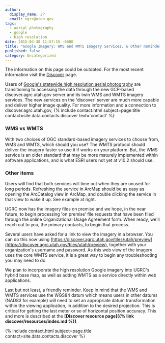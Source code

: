 ```yaml
---
author:
  display_name: JP
  email: ugrc@utah.gov
tags:
  - aerial photography
  - google
  - high resolution
date: 2015-04-30 11:57:15 -0600
title: "Google Imagery: WMS and WMTS Imagery Services, & Other Reminders"
published: false
category: Uncategorized
---
```


<div class="grid pop">
  <p class="text-center">The information on this page could be outdated. For the most recent information visit the <a href="{% link discover/index.html %}">Discover</a> page.</p>
</div>

Users of [Google's statewide high resolution aerial photography](/blog/2015-02-02-utah-acquires-high-resolution-aerial-photography-license) are transitioning to accessing the data through the new GCP-based discover.agrc.utah.gov server and its twin WMS and WMTS imagery services. The new services on the 'discover' server are much more capable and deliver higher image quality. For more information and a connection to discover.agrc.utah.gov, {% include contact.html subject=page.title contact=site.data.contacts.discover text='contact' %}

### WMS vs WMTS



With two choices of OGC standard-based imagery services to choose from, WMS and WMTS, which should you use? The WMTS protocol should deliver the imagery faster so use it if works on your platform. But, the WMS service is an older standard that may be more maturely implemented within software applications, and is what ESRI users not yet at v10.2 should use.

<a href="deleted" alt="" title="WakeUp Google" class="inline-text-right" loading="lazy" /></a>

### Other items



Users will find that both services will time out when they are unused for long periods. Refreshing the service in ArcMap should be as easy as opening the ArcCatalog view in ArcMap, and double clicking the service in that view to wake it up. See example at right.

UGRC now has the imagery files on premise and we hope, in the near future, to begin processing 'on premise' file requests that have been filed through the online Organizational Usage Agreement form. When ready, we'll reach out to you, the primary contacts, to begin that process.

Several users have asked for a link to view the imagery in a browser. You can do this now using [https://discover.agrc.utah.gov/tiles/utah/preview](https://discover.agrc.utah.gov/tiles/utah/preview), together with your organization's username and password. As this web view of the imagery uses the core WMTS service, it is a great way to begin any troubleshooting you may need to do.

We plan to incorporate the high resolution Google imagery into UGRC's hybrid base map, as well as adding WMTS as a service directly within web applications.

Last but not least, a friendly reminder. Keep in mind that the WMS and WMTS services use the WGS84 datum which means users in other datums (NAD83 for example) will need to set an appropriate datum transformation within the viewing application, in addition to the desired projection. This is critical for getting the last meter or so of horizontal position accuracy. This and more is described at the **[Discover resource page]({% link discover/resources/index.md %})**.

{% include contact.html subject=page.title contact=site.data.contacts.discover %}
